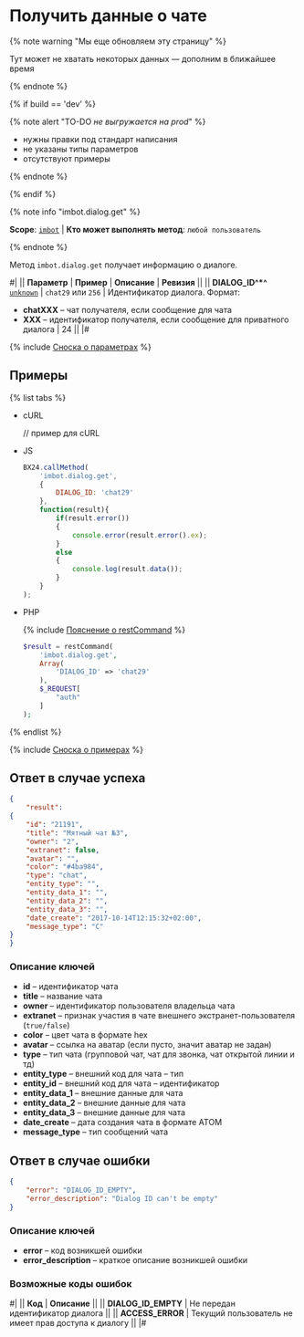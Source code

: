 # Получить данные о чате

{% note warning "Мы еще обновляем эту страницу" %}

Тут может не хватать некоторых данных — дополним в ближайшее время

{% endnote %}

{% if build == 'dev' %}

{% note alert "TO-DO _не выгружается на prod_" %}

- нужны правки под стандарт написания
- не указаны типы параметров
- отсутствуют примеры

{% endnote %}

{% endif %}

{% note info "imbot.dialog.get" %}

**Scope**: [`imbot`](../../scopes/permissions.md) | **Кто может выполнять метод**: `любой пользователь`

{% endnote %}

Метод `imbot.dialog.get` получает информацию о диалоге.

#|
|| **Параметр** | **Пример** | **Описание** | **Ревизия** ||
|| **DIALOG_ID^*^**
[`unknown`](../../data-types.md) | `chat29`
или
`256` | Идентификатор диалога. Формат:
- **chatXXX** – чат получателя, если сообщение для чата
- **XXX** – идентификатор получателя, если сообщение для приватного диалога | 24 ||
|#

{% include [Сноска о параметрах](../../../_includes/required.md) %}

## Примеры

{% list tabs %}

- cURL

    // пример для cURL

- JS

    ```javascript
    BX24.callMethod(
        'imbot.dialog.get',
        {
            DIALOG_ID: 'chat29'
        },
        function(result){
            if(result.error())
            {
                console.error(result.error().ex);
            }
            else
            {
                console.log(result.data());
            }
        }
    );
    ```

- PHP

    {% include [Пояснение о restCommand](../_includes/rest-command.md) %}

    ```php
    $result = restCommand(
        'imbot.dialog.get',
        Array(
            'DIALOG_ID' => 'chat29'
        ),
        $_REQUEST[
            "auth"
        ]
    );
    ```

{% endlist %}

{% include [Сноска о примерах](../../../_includes/examples.md) %}

## Ответ в случае успеха

```json
{
    "result":
{
    "id": "21191",
    "title": "Мятный чат №3",
    "owner": "2",
    "extranet": false,
    "avatar": "",
    "color": "#4ba984",
    "type": "chat",
    "entity_type": "",
    "entity_data_1": "",
    "entity_data_2": "",
    "entity_data_3": "",
    "date_create": "2017-10-14T12:15:32+02:00",
    "message_type": "C"
}
}
```

### Описание ключей

- **id** – идентификатор чата
- **title** – название чата
- **owner** – идентификатор пользователя владельца чата
- **extranet** – признак участия в чате внешнего экстранет-пользователя (`true/false`)
- **color** – цвет чата в формате hex
- **avatar** – ссылка на аватар (если пусто, значит аватар не задан)
- **type** – тип чата (групповой чат, чат для звонка, чат открытой линии и тд)
- **entity_type** – внешний код для чата – тип
- **entity_id** – внешний код для чата – идентификатор
- **entity_data_1** – внешние данные для чата
- **entity_data_2** – внешние данные для чата
- **entity_data_3** – внешние данные для чата
- **date_create** – дата создания чата в формате АТОМ
- **message_type** – тип сообщений чата


## Ответ в случае ошибки

```json
{
    "error": "DIALOG_ID_EMPTY",
    "error_description": "Dialog ID can't be empty"
}
```

### Описание ключей

- **error** – код возникшей ошибки
- **error_description** – краткое описание возникшей ошибки

### Возможные коды ошибок

#|
|| **Код** | **Описание** ||
|| **DIALOG_ID_EMPTY** | Не передан идентификатор диалога ||
|| **ACCESS_ERROR** | Текущий пользователь не имеет прав доступа к диалогу ||
|#